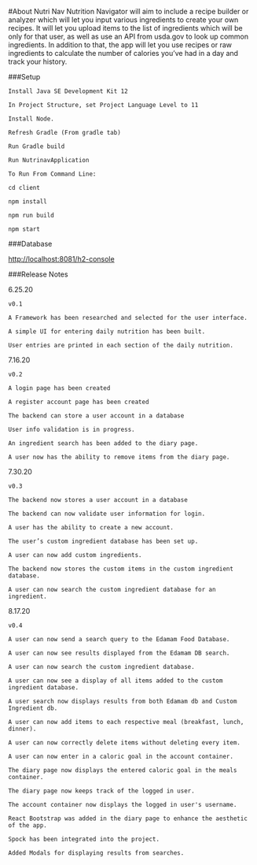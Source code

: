 #About Nutri Nav
Nutrition Navigator will aim to include a recipe builder or analyzer which will let you input various ingredients to create your own recipes. It will let you upload items to the list of ingredients which will be only for that user, as well as use an API from usda.gov to look up common ingredients. In addition to that, the app will let you use recipes or raw ingredients to calculate the number of calories you’ve had in a day and track your history.

###Setup
    
    Install Java SE Development Kit 12
    
    In Project Structure, set Project Language Level to 11
    
    Install Node.
    
    Refresh Gradle (From gradle tab)
    
    Run Gradle build
    
    Run NutrinavApplication
    
    To Run From Command Line:
    
    cd client
    
    npm install
    
    npm run build
    
    npm start
    
###Database
    
   <http://localhost:8081/h2-console>
    

###Release Notes


6.25.20
    
    v0.1
    
    A Framework has been researched and selected for the user interface.

	A simple UI for entering daily nutrition has been built.
	
	User entries are printed in each section of the daily nutrition.
	
7.16.20
    
    v0.2
    
    A login page has been created
    
    A register account page has been created
    
    The backend can store a user account in a database
    
    User info validation is in progress.
    
    An ingredient search has been added to the diary page.
    
    A user now has the ability to remove items from the diary page.
    
7.30.20
    
    v0.3
    
    The backend now stores a user account in a database
    
    The backend can now validate user information for login.
    
    A user has the ability to create a new account.
    
    The user’s custom ingredient database has been set up.
    
    A user can now add custom ingredients.
    
    The backend now stores the custom items in the custom ingredient database.
    
    A user can now search the custom ingredient database for an ingredient.
    
8.17.20

    v0.4 
    
    A user can now send a search query to the Edamam Food Database.
    
    A user can now see results displayed from the Edamam DB search.
    
    A user can now search the custom ingredient database.
    
    A user can now see a display of all items added to the custom ingredient database.
    
    A user search now displays results from both Edamam db and Custom Ingredient db.
    
    A user can now add items to each respective meal (breakfast, lunch, dinner).
    
    A user can now correctly delete items without deleting every item.
    
    A user can now enter in a caloric goal in the account container.
    
    The diary page now displays the entered caloric goal in the meals container.
    
    The diary page now keeps track of the logged in user.
    
    The account container now displays the logged in user's username.
    
    React Bootstrap was added in the diary page to enhance the aesthetic of the app.
    
    Spock has been integrated into the project.
    
    Added Modals for displaying results from searches.
    
    
    
    
    
